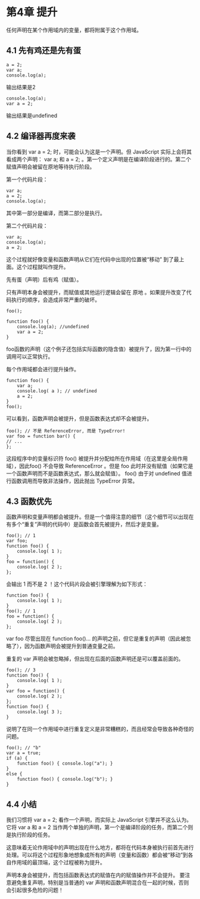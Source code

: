 # 第4章 提升 #

任何声明在某个作用域内的变量，都将附属于这个作用域。

## 4.1 先有鸡还是先有蛋 ##

	a = 2;
	var a;
	console.log(a);
输出结果是2

	console.log(a);
	var a = 2;
输出结果是undefined

## 4.2 编译器再度来袭 ##

当你看到 var a = 2; 时，可能会认为这是一个声明。但 JavaScript 实际上会将其看成两个声明： var a; 和 a = 2; 。第一个定义声明是在编译阶段进行的。第二个赋值声明会被留在原地等待执行阶段。

第一个代码片段：

	var a;
	a = 2;
	console.log(a);
其中第一部分是编译，而第二部分是执行。

第二个代码片段：
	
	var a;
	console.log(a);
	a = 2;

这个过程就好像变量和函数声明从它们在代码中出现的位置被“移动”
到了最上面。这个过程就叫作提升。

先有蛋（声明）后有鸡（赋值）。

只有声明本身会被提升，而赋值或其他运行逻辑会留在 原地 。如果提升改变了代码执行的顺序，会造成非常严重的破坏。

	foo();

	function foo() {
		console.log(a); //undefined
		var a = 2;
	}
foo函数的声明（这个例子还包括实际函数的隐含值）被提升了，因为第一行中的调用可以正常执行。

每个作用域都会进行提升操作。

	function foo() {
		var a;
		console.log( a ); // undefined
		a = 2;
	}
	foo();

可以看到，函数声明会被提升，但是函数表达式却不会被提升。

	foo(); // 不是 ReferenceError, 而是 TypeError!
	var foo = function bar() {
	// ...
	};

这段程序中的变量标识符 foo() 被提升并分配给所在作用域（在这里是全局作用域），因此foo() 不会导致 ReferenceError 。但是 foo 此时并没有赋值（如果它是一个函数声明而不是函数表达式，那么就会赋值）。 foo() 由于对 undefined 值进行函数调用而导致非法操作，因此抛出 TypeError 异常。

## 4.3 函数优先 ##

函数声明和变量声明都会被提升。但是一个值得注意的细节（这个细节可以出现在有多个“重复”声明的代码中）是函数会首先被提升，然后才是变量。

	foo(); // 1
	var foo;
	function foo() {
		console.log( 1 );
	}
	foo = function() {
		console.log( 2 );
	};

会输出 1 而不是 2 ！这个代码片段会被引擎理解为如下形式：

	function foo() {
		console.log( 1 );
	}
	foo(); // 1
	foo = function() {
		console.log( 2 );
	};

var foo 尽管出现在 function foo()... 的声明之前，但它是重复的声明（因此被忽略了），因为函数声明会被提升到普通变量之前。

重复的 var 声明会被忽略掉，但出现在后面的函数声明还是可以覆盖前面的。

	foo(); // 3
	function foo() {
		console.log( 1 );
	}
	var foo = function() {
		console.log( 2 );
	};
	function foo() {
		console.log( 3 );
	}

说明了在同一个作用域中进行重复定义是非常糟糕的，而且经常会导致各种奇怪的问题。

	foo(); // "b"
	var a = true;
	if (a) {
		function foo() { console.log("a"); }
	}
	else {
		function foo() { console.log("b"); }
	}

## 4.4 小结 ##

我们习惯将 var a = 2; 看作一个声明，而实际上 JavaScript 引擎并不这么认为。它将 var a 和 a = 2 当作两个单独的声明，第一个是编译阶段的任务，而第二个则是执行阶段的任务。

这意味着无论作用域中的声明出现在什么地方，都将在代码本身被执行前首先进行处理。可以将这个过程形象地想象成所有的声明（变量和函数）都会被“移动”到各自作用域的最顶端，这个过程被称为提升。

声明本身会被提升，而包括函数表达式的赋值在内的赋值操作并不会提升。
要注意避免重复声明，特别是当普通的 var 声明和函数声明混合在一起的时候，否则会引起很多危险的问题！